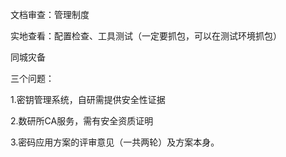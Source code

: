 文档审查：管理制度

实地查看：配置检查、工具测试（一定要抓包，可以在测试环境抓包）

同城灾备

三个问题：

1.密钥管理系统，自研需提供安全性证据

2.数研所CA服务，需有安全资质证明

3.密码应用方案的评审意见（一共两轮）及方案本身。

